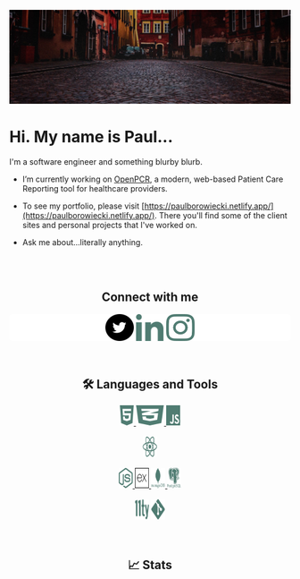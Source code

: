 <!--
**borojetski/borojetski** is a ✨ _special_ ✨ repository because its `README.md` (this file) appears on your GitHub profile.

Here are some ideas to get you started:

- 🔭 I’m currently working on ...
- 🌱 I’m currently learning ...
- 👯 I’m looking to collaborate on ...
- 🤔 I’m looking for help with ...
- 💬 Ask me about ...
- 📫 How to reach me: ...
- 😄 Pronouns: ...
- ⚡ Fun fact: ...
-->
![Group 3 (1)](/images/warsaw_banner.jpg)
# Hi. My name is Paul...

I'm a software engineer and something blurby blurb.

- I’m currently working on [OpenPCR](https://#), a modern, web-based Patient Care Reporting tool for healthcare providers.

- To see my portfolio, please visit [https://paulborowiecki.netlify.app/](https://paulborowiecki.netlify.app/). There you'll find some of the client sites and personal projects that I've worked on.

- Ask me about...literally anything.
<br>
<br>
<h2 align="center">Connect with me </h2>
<div align="center" style="background:#ffffff;border-radius:5px;">
<a href="https://twitter.com/borojetski" target="blank"><img align="center" src="https://github.com/borojetski/borojetski/blob/main/icons/black/Twitter_black.svg" alt="" width="10%" height="48px"/></a>
<a href="https://www.linkedin.com/in/pborowiecki/" target="blank"><img align="center" src="https://github.com/curtisbarnard/curtisbarnard/blob/main/svg-icons/linkedin.svg" alt="" width="10%" height="48px"/></a>
<a href="https://techhub.social/@borojetski" target="blank"><img align="center" src="https://github.com/curtisbarnard/curtisbarnard/blob/main/svg-icons/instagram.svg" alt="" width="10%" height="48px"/></a>
</div>
<br>
<br>
<h2 align="center">🛠 Languages and Tools</h2>
<div align="center">
<a href="https://www.w3.org/html/" target="_blank" rel="noreferrer"> <img src="https://github.com/curtisbarnard/curtisbarnard/blob/main/svg-icons/html5.svg" alt="html5" width="5%" height="36px"/> </a>
<a href="https://www.w3schools.com/css/" target="_blank" rel="noreferrer"> <img src="https://github.com/curtisbarnard/curtisbarnard/blob/main/svg-icons/css3.svg" alt="css3" width="10%" height="36px"/> </a>
<a href="https://developer.mozilla.org/en-US/docs/Web/JavaScript" target="_blank" rel="noreferrer"> <img src="https://github.com/curtisbarnard/curtisbarnard/blob/main/svg-icons/javascript.svg" alt="javascript" width="5%" height="36px"/> </a>
<br>
<br>
<a href="https://reactjs.org/" target="_blank" rel="noreferrer"> <img src="https://github.com/curtisbarnard/curtisbarnard/blob/main/svg-icons/react.svg" alt="react" width="5%" height="36px"/> </a>
<br>
<br> 
<a href="https://nodejs.org" target="_blank" rel="noreferrer"> <img src="https://github.com/curtisbarnard/curtisbarnard/blob/main/svg-icons/node.svg" alt="nodejs" width="5%" height="36px"/> </a>
<a href="https://expressjs.com" target="_blank" rel="noreferrer"> <img src="https://github.com/borojetski/borojetski/blob/main/icons/black/Express_black.svg" alt="express" width="5%" height="36px"/> </a>
<a href="https://www.mongodb.com/" target="_blank" rel="noreferrer"> <img src="https://github.com/curtisbarnard/curtisbarnard/blob/main/svg-icons/mongodb.svg" alt="mongodb" width="5%" height="36px"/> </a>
<a href="https://www.postgresql.org" target="_blank" rel="noreferrer"> <img src="https://github.com/curtisbarnard/curtisbarnard/blob/main/svg-icons/postgresql.svg" alt="postgresql" width="5%" height="36px"/> </a> 
<br>
<br> 
<a href="https://www.11ty.dev/" target="_blank" rel="noreferrer"><img src="https://github.com/curtisbarnard/curtisbarnard/blob/main/svg-icons/11ty.svg" alt="eleventy" width="5%" height="36px"/></a>
<a href="https://git-scm.com/" target="_blank" rel="noreferrer"> <img src="https://github.com/curtisbarnard/curtisbarnard/blob/main/svg-icons/git.svg" alt="git" width="5%" height="36px"/> </a>
</div>
<br>
<br>
<h2 align="center">📈 Stats</h2>
<div align="center">